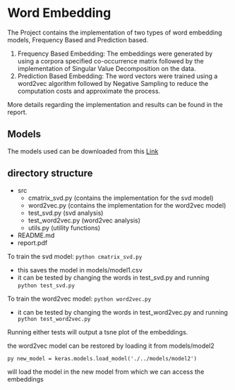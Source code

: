 # Word Embedding

The Project contains the implementation of two types of word embedding models, Frequency Based and Prediction based. 

1. Frequency Based Embedding: The embeddings were generated by using a corpora specified co-occurrence matrix followed by the implementation of Singular Value Decomposition on the data. 
2. Prediction Based Embedding: The word vectors were trained using a word2vec algorithm followed by Negative Sampling to reduce the computation costs and approximate the process. 

More details regarding the implementation and results can be found in the report.

## Models

The models used can be downloaded from this [Link](https://iiitaphyd-my.sharepoint.com/:u:/g/personal/vamshi_b_research_iiit_ac_in/EVgxVLfWrwFFmK-wFbug3PEBYapNDm9JmEoRcpBhygElUg?e=yGv34I)

## directory structure 

- src
    - cmatrix_svd.py (contains the implementation for the svd model)
    - word2vec.py (contains the implementation for the word2vec model)
    - test_svd.py (svd analysis)
    - test_word2vec.py (word2vec analysis)
    - utils.py (utility functions)
- README.md
- report.pdf

To train the svd model:
`python cmatrix_svd.py`

- this saves the model in models/model1.csv
- it can be tested by changing the words in test_svd.py and running `python test_svd.py`

To train the word2vec model:
`python word2vec.py`

- it can be tested by changing the words in test_word2vec.py and running ` python test_word2vec.py`

Running either tests will output a tsne plot of the embeddings.


the word2vec model can be restored by loading it from models/model2

```py new_model = keras.models.load_model('./../models/model2') ```

will load the model in the new model from which we can access the embeddings
